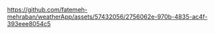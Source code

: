 

https://github.com/fatemeh-mehraban/weatherApp/assets/57432056/2756062e-970b-4835-ac4f-393eee8054c5

